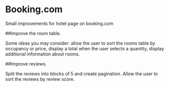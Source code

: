 Booking.com
==========

Small improvements for hotel page on booking.com

##Improve the room table.

Some ideas you may consider: allow the user to sort
the rooms table by occupancy or price, display a total when the user selects
a quantity, display additional information about rooms.

##Improve reviews.

Split the reviews into blocks of 5 and create pagination. Allow the user
to sort the reviews by review score.